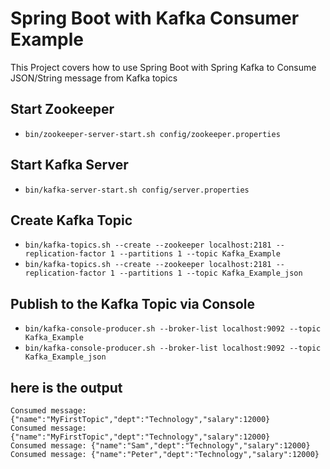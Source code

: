 # Spring Boot with Kafka Consumer Example

This Project covers how to use Spring Boot with Spring Kafka to Consume JSON/String message from Kafka topics
## Start Zookeeper
- `bin/zookeeper-server-start.sh config/zookeeper.properties`

## Start Kafka Server
- `bin/kafka-server-start.sh config/server.properties`

## Create Kafka Topic
- `bin/kafka-topics.sh --create --zookeeper localhost:2181 --replication-factor 1 --partitions 1 --topic Kafka_Example`
- `bin/kafka-topics.sh --create --zookeeper localhost:2181 --replication-factor 1 --partitions 1 --topic Kafka_Example_json`

## Publish to the Kafka Topic via Console
- `bin/kafka-console-producer.sh --broker-list localhost:9092 --topic Kafka_Example`
- `bin/kafka-console-producer.sh --broker-list localhost:9092 --topic Kafka_Example_json`

## here is the output

```
Consumed message: {"name":"MyFirstTopic","dept":"Technology","salary":12000}
Consumed message: {"name":"MyFirstTopic","dept":"Technology","salary":12000}
Consumed message: {"name":"Sam","dept":"Technology","salary":12000}
Consumed message: {"name":"Peter","dept":"Technology","salary":12000}
```
